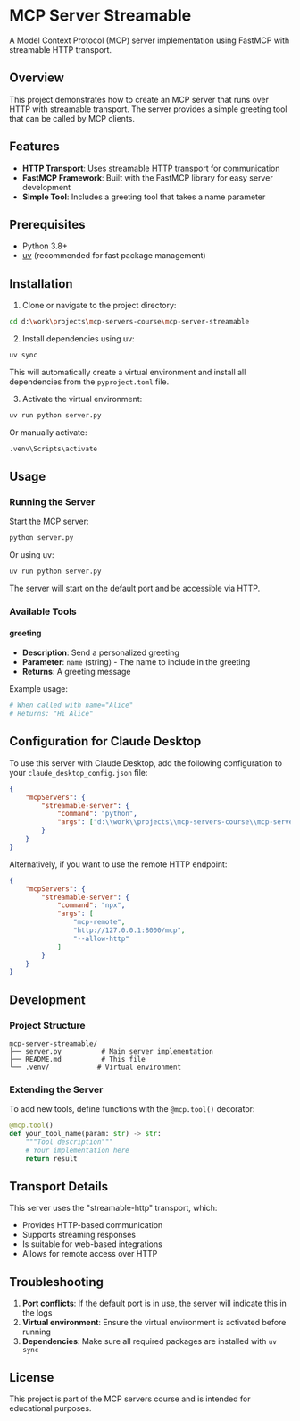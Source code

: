 # MCP Server Streamable

A Model Context Protocol (MCP) server implementation using FastMCP with streamable HTTP transport.

## Overview

This project demonstrates how to create an MCP server that runs over HTTP with streamable transport. The server provides a simple greeting tool that can be called by MCP clients.

## Features

- **HTTP Transport**: Uses streamable HTTP transport for communication
- **FastMCP Framework**: Built with the FastMCP library for easy server development
- **Simple Tool**: Includes a greeting tool that takes a name parameter

## Prerequisites

- Python 3.8+
- [uv](https://docs.astral.sh/uv/) (recommended for fast package management)

## Installation

1. Clone or navigate to the project directory:
```bash
cd d:\work\projects\mcp-servers-course\mcp-server-streamable
```

2. Install dependencies using uv:
```bash
uv sync
```

This will automatically create a virtual environment and install all dependencies from the `pyproject.toml` file.

3. Activate the virtual environment:
```bash
uv run python server.py
```

Or manually activate:
```bash
.venv\Scripts\activate
```

## Usage

### Running the Server

Start the MCP server:
```bash
python server.py
```

Or using uv:
```bash
uv run python server.py
```

The server will start on the default port and be accessible via HTTP.

### Available Tools

#### greeting
- **Description**: Send a personalized greeting
- **Parameter**: `name` (string) - The name to include in the greeting
- **Returns**: A greeting message

Example usage:
```python
# When called with name="Alice"
# Returns: "Hi Alice"
```

## Configuration for Claude Desktop

To use this server with Claude Desktop, add the following configuration to your `claude_desktop_config.json` file:

```json
{
    "mcpServers": {
        "streamable-server": {
            "command": "python",
            "args": ["d:\\work\\projects\\mcp-servers-course\\mcp-server-streamable\\server.py"]
        }
    }
}
```

Alternatively, if you want to use the remote HTTP endpoint:

```json
{
    "mcpServers": {
        "streamable-server": {
            "command": "npx",
            "args": [
                "mcp-remote",
                "http://127.0.0.1:8000/mcp",
                "--allow-http"
            ]
        }
    }
}
```

## Development

### Project Structure

```
mcp-server-streamable/
├── server.py          # Main server implementation
├── README.md          # This file
└── .venv/            # Virtual environment
```

### Extending the Server

To add new tools, define functions with the `@mcp.tool()` decorator:

```python
@mcp.tool()
def your_tool_name(param: str) -> str:
    """Tool description"""
    # Your implementation here
    return result
```

## Transport Details

This server uses the "streamable-http" transport, which:
- Provides HTTP-based communication
- Supports streaming responses
- Is suitable for web-based integrations
- Allows for remote access over HTTP

## Troubleshooting

1. **Port conflicts**: If the default port is in use, the server will indicate this in the logs
2. **Virtual environment**: Ensure the virtual environment is activated before running
3. **Dependencies**: Make sure all required packages are installed with `uv sync`

## License

This project is part of the MCP servers course and is intended for educational purposes.